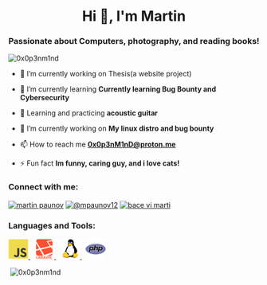 <h1 align="center">Hi 👋, I'm Martin</h1>
<h3 align="center">Passionate about Computers, photography, and reading books!</h3>

<p align="left"> <img src="https://komarev.com/ghpvc/?username=0x0p3nm1nd&label=Profile%20views&color=0e75b6&style=flat" alt="0x0p3nm1nd" /> </p>


- 🔭 I’m currently working on Thesis(a website project)

- 🌱 I’m currently learning **Currently learning Bug Bounty and Cybersecurity**

- 🎸 Learning and practicing **acoustic guitar** 

- 🔭 I’m currently working on **My linux distro and bug bounty**

- 📫 How to reach me **0x0p3nM1nD@proton.me**

- ⚡ Fun fact **Im funny, caring guy, and i love cats!**

<h3 align="left">Connect with me:</h3>
<p align="left">
<a href="https://linkedin.com/in/martin paunov" target="blank"><img align="center" src="https://raw.githubusercontent.com/rahuldkjain/github-profile-readme-generator/master/src/images/icons/Social/linked-in-alt.svg" alt="martin paunov" height="30" width="40" /></a>
<a href="https://instagram.com/@mpaunov12" target="blank"><img align="center" src="https://raw.githubusercontent.com/rahuldkjain/github-profile-readme-generator/master/src/images/icons/Social/instagram.svg" alt="@mpaunov12" height="30" width="40" /></a>
<a href="https://www.youtube.com/c/bace vi marti" target="blank"><img align="center" src="https://raw.githubusercontent.com/rahuldkjain/github-profile-readme-generator/master/src/images/icons/Social/youtube.svg" alt="bace vi marti" height="30" width="40" /></a>
</p>

<h3 align="left">Languages and Tools:</h3>
<p align="left"> <a href="https://developer.mozilla.org/en-US/docs/Web/JavaScript" target="_blank" rel="noreferrer"> <img src="https://raw.githubusercontent.com/devicons/devicon/master/icons/javascript/javascript-original.svg" alt="javascript" width="40" height="40"/> </a> &nbsp; <a href="https://laravel.com/" target="_blank" rel="noreferrer"> <img src="https://raw.githubusercontent.com/devicons/devicon/master/icons/laravel/laravel-plain-wordmark.svg" alt="laravel" width="40" height="40"/> </a> &nbsp; <a href="https://www.linux.org/" target="_blank" rel="noreferrer"> <img src="https://raw.githubusercontent.com/devicons/devicon/master/icons/linux/linux-original.svg" alt="linux" width="40" height="40"/> </a> &nbsp; <a href="https://www.php.net" target="_blank" rel="noreferrer"> <img src="https://raw.githubusercontent.com/devicons/devicon/master/icons/php/php-original.svg" alt="php" width="40" height="40"/> </a> </p>

<p>&nbsp;<img align="center" src="https://github-readme-stats.vercel.app/api?username=0x0p3nm1nd&show_icons=true&locale=en" alt="0x0p3nm1nd" /></p>
